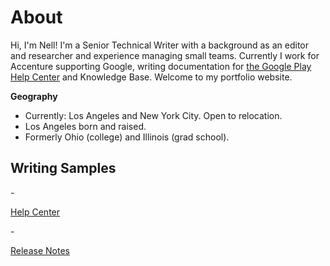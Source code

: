 # About
Hi, I'm Nell! I'm a Senior Technical Writer with a background as an editor and researcher and experience managing small teams. Currently I work for Accenture supporting Google, writing documentation for [the Google Play Help Center](https://support.google.com/googleplay/?hl=en#topic=3364260) and Knowledge Base. Welcome to my portfolio website. 

<b>Geography</b>
- Currently: Los Angeles and New York City. Open to relocation.
- Los Angeles born and raised.
- Formerly Ohio (college) and Illinois (grad school).

<H2>Writing Samples</H2>
- <p></p><a href="https://github.com/nellcgram/nellcgram.github.io/blob/main/HC%20Article%20Sample%20-%20Chronicle.pdf" target="_blank">Help Center </a></p>
- <p></p><a href="https://github.com/nellcgram/nellcgram.github.io/blob/main/Release%20notes%20for%20e-reader%20app%20%5BGram%20Sample%5D.pdf" target="_blank">Release Notes</a></p>
